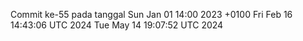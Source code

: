 Commit ke-55 pada tanggal Sun Jan 01 14:00 2023 +0100
Fri Feb 16 14:43:06 UTC 2024
Tue May 14 19:07:52 UTC 2024
